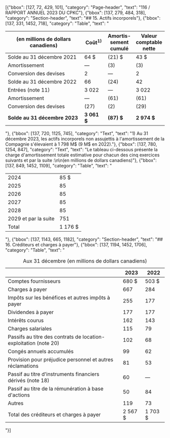 [{"bbox": [127, 72, 429, 101], "category": "Page-header", "text": "116 / RAPPORT ANNUEL 2023 DU CPKC"}, {"bbox": [137, 279, 484, 318], "category": "Section-header", "text": "## 15. Actifs incorporels"}, {"bbox": [137, 331, 1452, 718], "category": "Table", "text": "<table><thead><tr><th>(en millions de dollars canadiens)</th><th>Coût<sup>1)</sup></th><th>Amortis-<br>sement<br>cumulé</th><th>Valeur<br>comptable<br>nette</th></tr></thead><tbody><tr><td>Solde au 31 décembre 2021</td><td>64 $</td><td>(21) $</td><td>43 $</td></tr><tr><td>Amortissement</td><td>—</td><td>(3)</td><td>(3)</td></tr><tr><td>Conversion des devises</td><td>2</td><td>—</td><td>2</td></tr><tr><td>Solde au 31 décembre 2022</td><td>66</td><td>(24)</td><td>42</td></tr><tr><td>Entrées (note 11)</td><td>3 022</td><td>—</td><td>3 022</td></tr><tr><td>Amortissement</td><td>—</td><td>(61)</td><td>(61)</td></tr><tr><td>Conversion des devises</td><td>(27)</td><td>(2)</td><td>(29)</td></tr><tr><td><strong>Solde au 31 décembre 2023</strong></td><td><strong>3 061 $</strong></td><td><strong>(87) $</strong></td><td><strong>2 974 $</strong></td></tr></tbody></table>"}, {"bbox": [137, 720, 1125, 745], "category": "Text", "text": "1) Au 31 décembre 2023, les actifs incorporels non assujettis à l'amortissement de la Compagnie s'élevaient à 1 798 M$ (9 M$ en 2022)."}, {"bbox": [137, 780, 1254, 847], "category": "Text", "text": "Le tableau ci-dessous présente la charge d'amortissement totale estimative pour chacun des cinq exercices suivants et par la suite :\n\n(en millions de dollars canadiens)"}, {"bbox": [137, 849, 1452, 1109], "category": "Table", "text": "<table><tr><td>2024</td><td>85 $</td></tr><tr><td>2025</td><td>85</td></tr><tr><td>2026</td><td>85</td></tr><tr><td>2027</td><td>85</td></tr><tr><td>2028</td><td>85</td></tr><tr><td>2029 et par la suite</td><td>751</td></tr><tr><td>Total</td><td>1 176 $</td></tr></table>"}, {"bbox": [137, 1143, 665, 1182], "category": "Section-header", "text": "## 16. Créditeurs et charges à payer"}, {"bbox": [137, 1194, 1452, 1706], "category": "Table", "text": "<table><caption>Aux 31 décembre (en millions de dollars canadiens)</caption><thead><tr><th></th><th>2023</th><th>2022</th></tr></thead><tbody><tr><td>Comptes fournisseurs</td><td>680 $</td><td>503 $</td></tr><tr><td>Charges à payer</td><td>667</td><td>284</td></tr><tr><td>Impôts sur les bénéfices et autres impôts à payer</td><td>255</td><td>177</td></tr><tr><td>Dividendes à payer</td><td>177</td><td>177</td></tr><tr><td>Intérêts courus</td><td>162</td><td>143</td></tr><tr><td>Charges salariales</td><td>115</td><td>79</td></tr><tr><td>Passifs au titre des contrats de location-exploitation (note 20)</td><td>102</td><td>68</td></tr><tr><td>Congés annuels accumulés</td><td>99</td><td>62</td></tr><tr><td>Provision pour préjudice personnel et autres réclamations</td><td>81</td><td>53</td></tr><tr><td>Passif au titre d'instruments financiers dérivés (note 18)</td><td>60</td><td>—</td></tr><tr><td>Passif au titre de la rémunération à base d'actions</td><td>50</td><td>84</td></tr><tr><td>Autres</td><td>119</td><td>73</td></tr><tr><td>Total des créditeurs et charges à payer</td><td>2 567 $</td><td>1 703 $</td></tr></tbody></table>"}]